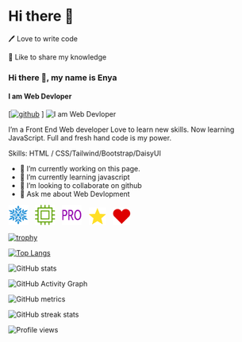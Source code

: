 # Hi there 👋

🖊️ Love to write code

🎤 Like to share my knowledge

### Hi there 👋, my name is Enya
#### I am Web Devloper
[[<img src='https://cdn.jsdelivr.net/npm/simple-icons@3.0.1/icons/github.svg' alt='github' height='40'>](https://github.com/Enya-Aruna) ]
![I am Web Devloper](https://arturssmirnovs.github.io/github-profile-readme-generator/images/banner.png)

I’m a Front End Web developer Love to learn new skills. Now learning JavaScript. Full and fresh hand code is my power.

Skills:  HTML / CSS/Tailwind/Bootstrap/DaisyUI

- 🔭 I’m currently working on this page. 
- 🌱 I’m currently learning javascript 
- 👯 I’m looking to collaborate on github 
- 💬 Ask me about Web Devlopment 


 

<a href='https://archiveprogram.github.com/'><img src='https://raw.githubusercontent.com/acervenky/animated-github-badges/master/assets/acbadge.gif' width='40' height='40'></a> <a href='https://docs.github.com/en/developers'><img src='https://raw.githubusercontent.com/acervenky/animated-github-badges/master/assets/devbadge.gif' width='40' height='40'></a> <a href='https://github.com/pricing'><img src='https://raw.githubusercontent.com/acervenky/animated-github-badges/master/assets/pro.gif' width='40' height='40'></a> <a href='https://stars.github.com/'><img src='https://raw.githubusercontent.com/acervenky/animated-github-badges/master/assets/starbadge.gif' width='35' height='35'></a> <a href='https://docs.github.com/en/github/supporting-the-open-source-community-with-github-sponsors'><img src='https://raw.githubusercontent.com/acervenky/animated-github-badges/master/assets/sponsorbadge.gif' width='35' height='35'></a> 

[![trophy](https://github-profile-trophy.vercel.app/?username=Enya-Aruna)](https://github.com/ryo-ma/github-profile-trophy)

[![Top Langs](https://github-readme-stats.vercel.app/api/top-langs/?username=Enya-Aruna)](https://github.com/anuraghazra/github-readme-stats)

![GitHub stats](https://github-readme-stats.vercel.app/api?username=Enya-Aruna&show_icons=true&count_private=true)  

![GitHub Activity Graph](https://activity-graph.herokuapp.com/graph?username=Enya-Aruna)  

![GitHub metrics](https://metrics.lecoq.io/Enya-Aruna)  

![GitHub streak stats](https://streak-stats.demolab.com/?user=Enya-Aruna)  

![Profile views](https://gpvc.arturio.dev/Enya-Aruna)  


